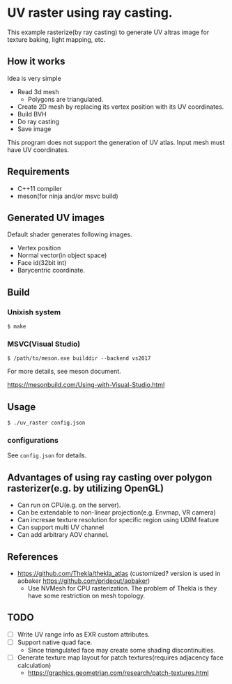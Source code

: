 # UV raster using ray casting.

This example rasterize(by ray casting) to generate UV altras image for texture baking, light mapping, etc.

## How it works

Idea is very simple

* Read 3d mesh
  * Polygons are triangulated. 
* Create 2D mesh by replacing its vertex position with its UV coordinates.
* Build BVH
* Do ray casting
* Save image

This program does not support the generation of UV atlas. Input mesh must have UV coordinates.

## Requirements

* C++11 compiler
* meson(for ninja and/or msvc build)


## Generated UV images

Default shader generates following images.

* Vertex position
* Normal vector(in object space)
* Face id(32bit int)
* Barycentric coordinate.

## Build

### Unixish system

```
$ make
```

### MSVC(Visual Studio)

```
$ /path/to/meson.exe builddir --backend vs2017
```

For more details, see meson document.

https://mesonbuild.com/Using-with-Visual-Studio.html

## Usage

```
$ ./uv_raster config.json
```

### configurations

See `config.json` for details.


## Advantages of using ray casting over polygon rasterizer(e.g. by utilizing OpenGL)

* Can run on CPU(e.g. on the server).
* Can be extendable to non-linear projection(e.g. Envmap, VR camera)
* Can incresae texture resolution for specific region using UDIM feature 
* Can support multi UV channel
* Can add arbitrary AOV channel.

## References

* https://github.com/Thekla/thekla_atlas (customized? version is used in aobaker https://github.com/prideout/aobaker)
  * Use NVMesh for CPU rasterization. The problem of Thekla is they have some restriction on mesh topology.

## TODO

* [ ] Write UV range info as EXR custom attributes.
* [ ] Support native quad face.
  * Since triangulated face may create some shading discontinuities.
* [ ] Generate texture map layout for patch textures(requires adjacency face calculation)
  * https://graphics.geometrian.com/research/patch-textures.html

